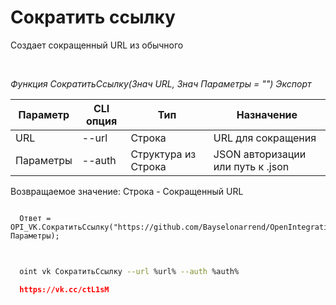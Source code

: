 ﻿---
sidebar_position: 5
---

# Сократить ссылку
 Создает сокращенный URL из обычного




<br/>


*Функция СократитьСсылку(Знач URL, Знач Параметры = "") Экспорт*

  | Параметр | CLI опция | Тип | Назначение |
  |-|-|-|-|
  | URL | --url | Строка | URL для сокращения |
  | Параметры | --auth | Структура из Строка | JSON авторизации или путь к .json |

  
  Возвращаемое значение:  Строка - Сокращенный URL 


```bsl title="Пример кода"
  
  Ответ = OPI_VK.СократитьСсылку("https://github.com/Bayselonarrend/OpenIntegrations", Параметры);
  
```
	


```sh title="Пример команды CLI"
    
  oint vk СократитьСсылку --url %url% --auth %auth%

```

```json title="Результат"
  https://vk.cc/ctL1sM
```
